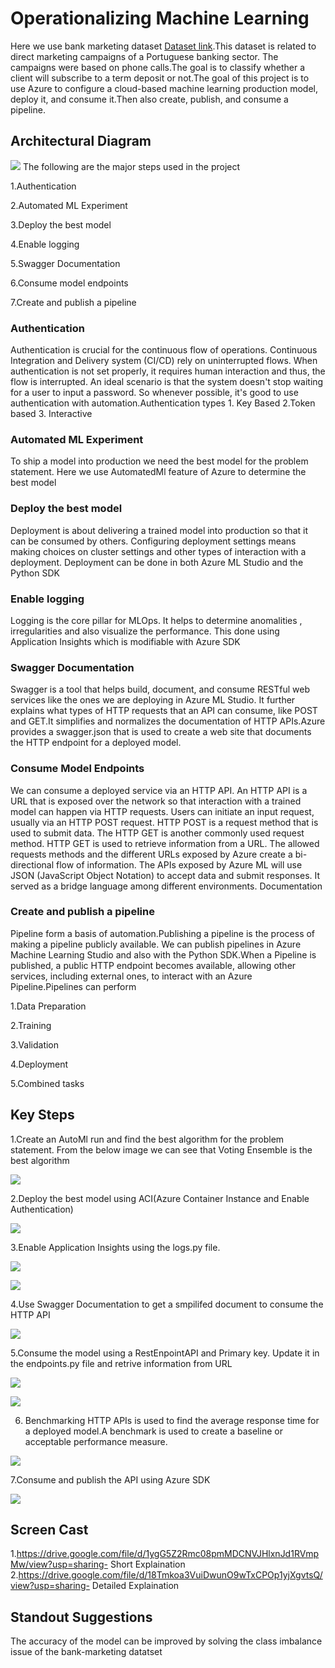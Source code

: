
# Operationalizing Machine Learning

Here we use bank marketing dataset [Dataset link](https://automlsamplenotebookdata.blob.core.windows.net/automl-sample-notebook-data/bankmarketing_train.csv).This dataset is related to direct marketing campaigns of a Portuguese banking sector. The campaigns were based on phone calls.The goal is to classify whether a client will subscribe to a term deposit or not.The goal of this project is to use Azure to configure a cloud-based machine learning production model, deploy it, and consume it.Then also create, publish, and consume a pipeline.

## Architectural Diagram
![](https://github.com/AarthiAlagammai/Operationalizing-Machine-Learning-using-Azure/blob/master/Screenshots%20from%20the%20workspace/architecural%20diagram.png)
The following are the major steps used in the project

1.Authentication

2.Automated ML Experiment

3.Deploy the best model

4.Enable logging

5.Swagger Documentation

6.Consume model endpoints

7.Create and publish a pipeline

### Authentication

Authentication is crucial for the continuous flow of operations. Continuous Integration and Delivery system (CI/CD) rely on uninterrupted flows. When authentication is not set properly, it requires human interaction and thus, the flow is interrupted. An ideal scenario is that the system doesn't stop waiting for a user to input a password. So whenever possible, it's good to use authentication with automation.Authentication types 1. Key Based 2.Token based 3. Interactive

### Automated ML Experiment

To ship a model into production we need the best model for the problem statement. Here we use AutomatedMl feature of Azure to determine the best model 

### Deploy the best model

Deployment is about delivering a trained model into production so that it can be consumed by others. Configuring deployment settings means making choices on cluster settings and other types of interaction with a deployment. Deployment can be done in both Azure ML Studio and the Python SDK 

### Enable logging

Logging is the core pillar for MLOps. It helps to determine anomalities , irregularities and also visualize the performance. This done using Application Insights which is modifiable with Azure SDK

### Swagger Documentation

Swagger is a tool that helps build, document, and consume RESTful web services like the ones we are deploying in Azure ML Studio. It further explains what types of HTTP requests that an API can consume, like POST and GET.It simplifies and normalizes the documentation of HTTP APIs.Azure provides a swagger.json that is used to create a web site that documents the HTTP endpoint for a deployed model.

### Consume Model Endpoints

We can consume a deployed service via an HTTP API. An HTTP API is a URL that is exposed over the network so that interaction with a trained model can happen via HTTP requests.
Users can initiate an input request, usually via an HTTP POST request. HTTP POST is a request method that is used to submit data. The HTTP GET is another commonly used request method. HTTP GET is used to retrieve information from a URL. The allowed requests methods and the different URLs exposed by Azure create a bi-directional flow of information.
The APIs exposed by Azure ML will use JSON (JavaScript Object Notation) to accept data and submit responses. It served as a bridge language among different environments.
Documentation


### Create and publish a pipeline

Pipeline form a basis of automation.Publishing a pipeline is the process of making a pipeline publicly available. We can publish pipelines in Azure Machine Learning Studio and also  with the Python SDK.When a Pipeline is published, a public HTTP endpoint becomes available, allowing other services, including external ones, to interact with an Azure Pipeline.Pipelines can perform  

1.Data Preparation

2.Training 

3.Validation

4.Deployment

5.Combined tasks



## Key Steps
1.Create an AutoMl run and find the best algorithm for the problem statement. From the below image we can see that Voting Ensemble is the best algorithm

![](https://github.com/AarthiAlagammai/Operationalizing-Machine-Learning-using-Azure/blob/master/Screenshots%20from%20the%20workspace/automl%20best%20model.PNG)



2.Deploy the best model using ACI(Azure Container Instance and Enable Authentication)

![](https://github.com/AarthiAlagammai/Operationalizing-Machine-Learning-using-Azure/blob/master/Screenshots%20from%20the%20workspace/successful-deployment.PNG)


3.Enable Application Insights using the logs.py file.

![](https://github.com/AarthiAlagammai/Operationalizing-Machine-Learning-using-Azure/blob/master/Screenshots%20from%20the%20workspace/appinsights-enabled.PNG)

![](https://github.com/AarthiAlagammai/Operationalizing-Machine-Learning-using-Azure/blob/master/Screenshots%20from%20the%20workspace/appinights_enabled1.PNG)


4.Use Swagger Documentation to get a smpilifed document to consume the HTTP API

![](https://github.com/AarthiAlagammai/Operationalizing-Machine-Learning-using-Azure/blob/master/Screenshots%20from%20the%20workspace/swagger_bank_marketing_post1.PNG)


5.Consume the model using a RestEnpointAPI and Primary key. Update it in the endpoints.py file and retrive information from URL

![](https://github.com/AarthiAlagammai/Operationalizing-Machine-Learning-using-Azure/blob/master/Screenshots%20from%20the%20workspace/endpoint_consume1.PNG)

![](https://github.com/AarthiAlagammai/Operationalizing-Machine-Learning-using-Azure/blob/master/Screenshots%20from%20the%20workspace/endpoint_consume2.PNG)


6. Benchmarking HTTP APIs is used to find the average response time for a deployed model.A benchmark is used to create a baseline or acceptable performance measure.

![](https://github.com/AarthiAlagammai/Operationalizing-Machine-Learning-using-Azure/blob/master/Screenshots%20from%20the%20workspace/bench3.PNG)


7.Consume and publish the API using Azure SDK

![](https://github.com/AarthiAlagammai/Operationalizing-Machine-Learning-using-Azure/blob/master/Screenshots%20from%20the%20workspace/pipeline_endpoint.PNG)


## Screen Cast

1.https://drive.google.com/file/d/1ygG5Z2Rmc08pmMDCNVJHlxnJd1RVmpMw/view?usp=sharing- Short Explaination
2.https://drive.google.com/file/d/18Tmkoa3VuiDwunO9wTxCPOp1yjXgvtsQ/view?usp=sharing- Detailed Explaination


## Standout Suggestions
The accuracy of the model can be improved by solving the class imbalance issue of the bank-marketing datatset
